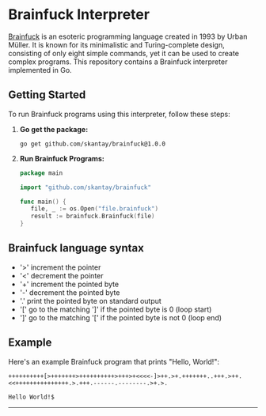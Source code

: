 # Brainfuck Interpreter

[Brainfuck](https://en.wikipedia.org/wiki/Brainfuck) is an esoteric programming language created in 1993 by Urban Müller. It is known for its minimalistic and Turing-complete design, consisting of only eight simple commands, yet it can be used to create complex programs. This repository contains a Brainfuck interpreter implemented in Go.

## Getting Started

To run Brainfuck programs using this interpreter, follow these steps:

1. **Go get the package:**
   ```
   go get github.com/skantay/brainfuck@1.0.0
   ```

2. **Run Brainfuck Programs:**
   ```go
   package main

   import "github.com/skantay/brainfuck"

   func main() {
      file, _ := os.Open("file.brainfuck")
      result := brainfuck.Brainfuck(file)
   }
   ```

## Brainfuck language syntax

- '>' increment the pointer
- '<' decrement the pointer
- '+' increment the pointed byte
- '-' decrement the pointed byte
- '.' print the pointed byte on standard output
- '[' go to the matching ']' if the pointed byte is 0 (loop start)
- ']' go to the matching '[' if the pointed byte is not 0 (loop end)

## Example

Here's an example Brainfuck program that prints "Hello, World!":

```
++++++++++[>+++++++>++++++++++>+++>+<<<<-]>++.>+.+++++++..+++.>++.<<+++++++++++++++.>.+++.------.--------.>+.>.
```

```
Hello World!$
```
---
